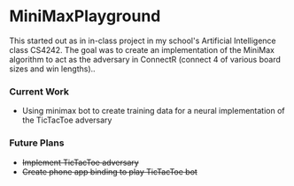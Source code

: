 # MiniMaxPlayground

This started out as in in-class project in my school's Artificial Intelligence class CS4242. The goal was to create an implementation of the MiniMax algorithm to act as the adversary in ConnectR (connect 4 of various board sizes and win lengths)..

### Current Work
- Using minimax bot to create training data for a neural implementation of the TicTacToe adversary

### Future Plans
 - ~~Implement TicTacToe adversary~~
 - ~~Create phone app binding to play TicTacToe bot~~